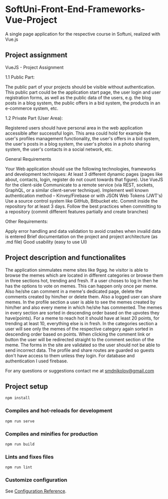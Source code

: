 # SoftUni-Front-End-Frameworks-Vue-Project
 A single page application for the respective course in Softuni, realized with Vue.js

## Project assignment
VueJS - Project Assignment

1.1 Public Part:

The public part of your projects should be visible without authentication. This public part could be the application start page, the user login and user registration forms, as well as the public data of the users, e.g. the blog posts in a blog system, the public offers in a bid system, the products in an e-commerce system, etc.

1.2 Private Part (User Area):

Registered users should have personal area in the web application accessible after successful login. This area could hold for example the user's profiles management functionality, the user's offers in a bid system, the user's posts in a blog system, the user's photos in a photo sharing system, the user's contacts in a social network, etc.

General Requirements

Your Web application should use the following technologies, frameworks and development techniques:
At least 3 different dynamic pages (pages like about, contacts, login, register do not count towards that figure).
Use VueJS for the client-side
Communicate to a remote service (via REST, sockets, GraphQL, or a similar client-server technique).
Implement well known authentication method – Kinvey/Firebase or with JSON Web Tokens (JWT's)
Use a source control system like GitHub, Bitbucket etc. Commit inside the repository for at least 3 days. Follow the best practices when committing to a repository (commit different features partially and create branches)

Other Requirements:

Apply error handling and data validation to avoid crashes when invalid data is entered
Brief documentation on the project and project architecture (as .md file)
Good usability (easy to use UI)

## Project description and functionalites

The application simmulates meme sites like 9gag. he visitor is able to browse the memes which are located in different categories or browse them in three sections hot, trending and fresh. If a user choses to log in then he has the options to vote on memes. This can happen only once per meme. Also he/she can comment in a meme's dedicated page, delete the comments created by him/her or delete them. Also a logged user can share memes. In the profile section a user is able to see the memes created by him/her and also every meme in which he/she has commented. The memes in every section are sorted in descending order based on the upvotes they have(points). For a meme to reach hot it should have at least 20 points, for trending at least 10, everything else is in fresh. In the categories section a user will see only the memes of the respective category again sorted in descending order based on points. When clicking the comment link or button the user will be redirected straight to the comment section of the meme. The forms in the site are validated so the user should not be able to send incorrect data. The profile and share routes are guarded so guests don't have access to them unless they login. For database and authentication I used firebase.

For any questions or suggestions contact me at smdnikolov@gmail.com

## Project setup
```
npm install
```

### Compiles and hot-reloads for development
```
npm run serve
```

### Compiles and minifies for production
```
npm run build
```

### Lints and fixes files
```
npm run lint
```

### Customize configuration
See [Configuration Reference](https://cli.vuejs.org/config/).